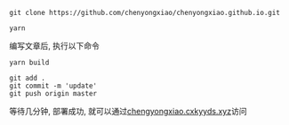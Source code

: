 ```shell
git clone https://github.com/chenyongxiao/chenyongxiao.github.io.git

yarn
```

编写文章后, 执行以下命令

```shell
yarn build

git add .
git commit -m 'update'
git push origin master
```

等待几分钟, 部署成功, 就可以通过[chengyongxiao.cxkyyds.xyz](chengyongxiao.cxkyyds.xyz)访问
